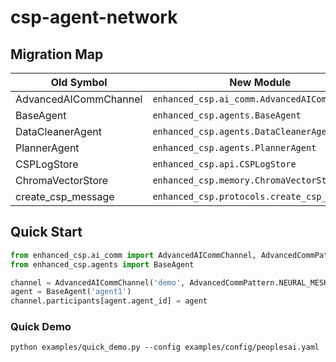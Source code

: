 # csp-agent-network

## Migration Map
Old Symbol | New Module
--- | ---
AdvancedAICommChannel | `enhanced_csp.ai_comm.AdvancedAICommChannel`
BaseAgent | `enhanced_csp.agents.BaseAgent`
DataCleanerAgent | `enhanced_csp.agents.DataCleanerAgent`
PlannerAgent | `enhanced_csp.agents.PlannerAgent`
CSPLogStore | `enhanced_csp.api.CSPLogStore`
ChromaVectorStore | `enhanced_csp.memory.ChromaVectorStore`
create_csp_message | `enhanced_csp.protocols.create_csp_message`

## Quick Start
```python
from enhanced_csp.ai_comm import AdvancedAICommChannel, AdvancedCommPattern
from enhanced_csp.agents import BaseAgent

channel = AdvancedAICommChannel('demo', AdvancedCommPattern.NEURAL_MESH)
agent = BaseAgent('agent1')
channel.participants[agent.agent_id] = agent
```

### Quick Demo

```
python examples/quick_demo.py --config examples/config/peoplesai.yaml
```
